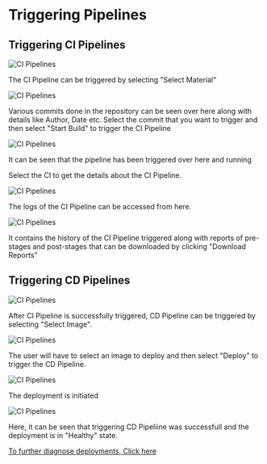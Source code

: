 # Triggering Pipelines
## Triggering CI Pipelines
![CI Pipelines](/triggers.JPG "Triggering CI Pipelines")

The CI Pipeline can be triggered by selecting "Select Material"


![CI Pipelines](/CI1.JPG "Triggering CI Pipelines")

Various commits done in the repository can be seen over here along with details like Author, Date etc.
Select the commit that you want to trigger and then select "Start Build" to trigger the CI Pipeline

![CI Pipelines](/CI2.JPG "Triggering CI Pipelines")

It can be seen that the pipeline has been triggered over here and running

Select the CI to get the details about the CI Pipeline.

![CI Pipelines](/CIlogs.JPG "Triggering CI Pipelines")

The logs of the CI Pipeline can be accessed from here.

![CI Pipelines](/CIhistory.JPG "Triggering CI Pipelines")

It contains the history of the CI Pipeline triggered along with reports of pre-stages and post-stages that can be downloaded by clicking "Download Reports"



## Triggering CD Pipelines

![CI Pipelines](/CI3.JPG "Triggering CI Pipelines")

After CI Pipeline is successfully triggered, CD Pipeline can be triggered by selecting "Select Image".

![CI Pipelines](/CD1.JPG "Triggering CI Pipelines")

The user will have to select an image to deploy and then select "Deploy" to trigger the CD Pipeline.

![CI Pipelines](/CD2.JPG "Triggering CI Pipelines")

The deployment is initiated

![CI Pipelines](/CD3.JPG "Triggering CI Pipelines")

Here, it can be seen that triggering CD Pipeliine was successfull and the deployment is in "Healthy" state.



[To further diagnose deployments, Click here](../debugging-deployments-and-monitoring)




